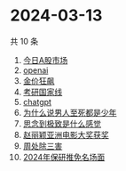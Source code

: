 # 2024-03-13

共 10 条

<!-- BEGIN -->
<!-- 最后更新时间 Wed Mar 13 2024 03:06:10 GMT+0800 (China Standard Time) -->

1. [今日A股市场](https://www.zhihu.com/search?q=%E4%BB%8A%E6%97%A5A%E8%82%A1%E5%B8%82%E5%9C%BA)
1. [openai](https://www.zhihu.com/search?q=openai)
1. [金价狂飙](https://www.zhihu.com/search?q=%E9%87%91%E4%BB%B7%E7%8B%82%E9%A3%99)
1. [考研国家线](https://www.zhihu.com/search?q=%E8%80%83%E7%A0%94%E5%9B%BD%E5%AE%B6%E7%BA%BF)
1. [chatgpt](https://www.zhihu.com/search?q=chatgpt)
1. [为什么说男人至死都是少年](https://www.zhihu.com/search?q=%E4%B8%BA%E4%BB%80%E4%B9%88%E8%AF%B4%E7%94%B7%E4%BA%BA%E8%87%B3%E6%AD%BB%E9%83%BD%E6%98%AF%E5%B0%91%E5%B9%B4)
1. [思念到极致是什么感觉](https://www.zhihu.com/search?q=%E6%80%9D%E5%BF%B5%E5%88%B0%E6%9E%81%E8%87%B4%E6%98%AF%E4%BB%80%E4%B9%88%E6%84%9F%E8%A7%89)
1. [赵丽颖亚洲电影大奖获奖](https://www.zhihu.com/search?q=%E8%B5%B5%E4%B8%BD%E9%A2%96%E4%BA%9A%E6%B4%B2%E7%94%B5%E5%BD%B1%E5%A4%A7%E5%A5%96%E8%8E%B7%E5%A5%96)
1. [周处除三害](https://www.zhihu.com/search?q=%E5%91%A8%E5%A4%84%E9%99%A4%E4%B8%89%E5%AE%B3)
1. [2024年保研推免名场面](https://www.zhihu.com/search?q=2024%E5%B9%B4%E4%BF%9D%E7%A0%94%E6%8E%A8%E5%85%8D%E5%90%8D%E5%9C%BA%E9%9D%A2)

<!-- END -->
